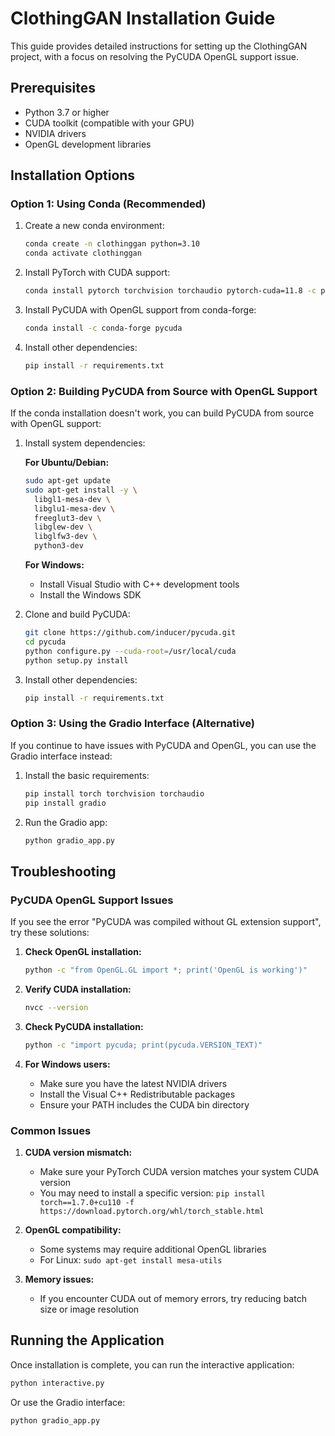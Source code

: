 # ClothingGAN Installation Guide

This guide provides detailed instructions for setting up the ClothingGAN project, with a focus on resolving the PyCUDA OpenGL support issue.

## Prerequisites

- Python 3.7 or higher
- CUDA toolkit (compatible with your GPU)
- NVIDIA drivers
- OpenGL development libraries

## Installation Options

### Option 1: Using Conda (Recommended)

1. Create a new conda environment:
   ```bash
   conda create -n clothinggan python=3.10
   conda activate clothinggan
   ```

2. Install PyTorch with CUDA support:
   ```bash
   conda install pytorch torchvision torchaudio pytorch-cuda=11.8 -c pytorch -c nvidia
   ```

3. Install PyCUDA with OpenGL support from conda-forge:
   ```bash
   conda install -c conda-forge pycuda
   ```

4. Install other dependencies:
   ```bash
   pip install -r requirements.txt
   ```

### Option 2: Building PyCUDA from Source with OpenGL Support

If the conda installation doesn't work, you can build PyCUDA from source with OpenGL support:

1. Install system dependencies:

   **For Ubuntu/Debian:**
   ```bash
   sudo apt-get update
   sudo apt-get install -y \
     libgl1-mesa-dev \
     libglu1-mesa-dev \
     freeglut3-dev \
     libglew-dev \
     libglfw3-dev \
     python3-dev
   ```

   **For Windows:**
   - Install Visual Studio with C++ development tools
   - Install the Windows SDK

2. Clone and build PyCUDA:
   ```bash
   git clone https://github.com/inducer/pycuda.git
   cd pycuda
   python configure.py --cuda-root=/usr/local/cuda
   python setup.py install
   ```

3. Install other dependencies:
   ```bash
   pip install -r requirements.txt
   ```

### Option 3: Using the Gradio Interface (Alternative)

If you continue to have issues with PyCUDA and OpenGL, you can use the Gradio interface instead:

1. Install the basic requirements:
   ```bash
   pip install torch torchvision torchaudio
   pip install gradio
   ```

2. Run the Gradio app:
   ```bash
   python gradio_app.py
   ```

## Troubleshooting

### PyCUDA OpenGL Support Issues

If you see the error "PyCUDA was compiled without GL extension support", try these solutions:

1. **Check OpenGL installation:**
   ```bash
   python -c "from OpenGL.GL import *; print('OpenGL is working')"
   ```

2. **Verify CUDA installation:**
   ```bash
   nvcc --version
   ```

3. **Check PyCUDA installation:**
   ```bash
   python -c "import pycuda; print(pycuda.VERSION_TEXT)"
   ```

4. **For Windows users:**
   - Make sure you have the latest NVIDIA drivers
   - Install the Visual C++ Redistributable packages
   - Ensure your PATH includes the CUDA bin directory

### Common Issues

1. **CUDA version mismatch:**
   - Make sure your PyTorch CUDA version matches your system CUDA version
   - You may need to install a specific version: `pip install torch==1.7.0+cu110 -f https://download.pytorch.org/whl/torch_stable.html`

2. **OpenGL compatibility:**
   - Some systems may require additional OpenGL libraries
   - For Linux: `sudo apt-get install mesa-utils`

3. **Memory issues:**
   - If you encounter CUDA out of memory errors, try reducing batch size or image resolution

## Running the Application

Once installation is complete, you can run the interactive application:

```bash
python interactive.py
```

Or use the Gradio interface:

```bash
python gradio_app.py
``` 